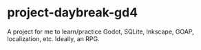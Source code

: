 # project-daybreak-gd4
A project for me to learn/practice Godot, SQLite, Inkscape, GOAP, localization, etc.  Ideally, an RPG.
